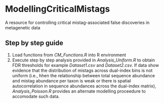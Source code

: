 # ModellingCriticalMistags
A resource for controlling critical mistag-associated false discoveries in metagenetic data

## Step by step guide
1. Load functions from *CM_Functions.R* into R environment
2. Execute step by step analysis provided in *Analysis_Uniform.R* to obtain FDR thresholds for example *Dataset1.csv* and *Dataset2.csv.* If data show evidence that the distribution of mistags across dual-index bins is not uniform (i.e., hhen the relationship between total sequence abundance and mistag abundance per taxon is weak or there is spatial autocorrelation in sequence abundances across the dual-index matrix), *Analysis_Poisson.R* provides an alternate modelling proceedure to accomodate such data. 
